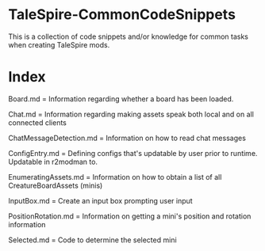 # TaleSpire-CommonCodeSnippets
This is a collection of code snippets and/or knowledge for common tasks when creating TaleSpire mods.

# Index

Board.md = Information regarding whether a board has been loaded.

Chat.md = Information regarding making assets speak both local and on all connected clients

ChatMessageDetection.md = Information on how to read chat messages

ConfigEntry.md = Defining configs that's updatable by user prior to runtime. Updatable in r2modman to.

EnumeratingAssets.md = Information on how to obtain a list of all CreatureBoardAssets (minis)

InputBox.md = Create an input box prompting user input

PositionRotation.md = Information on getting a mini's position and rotation information

Selected.md = Code to determine the selected mini
